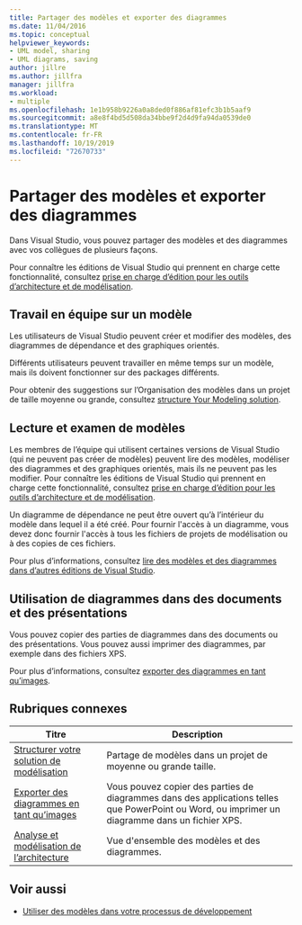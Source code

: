 ```yaml
---
title: Partager des modèles et exporter des diagrammes
ms.date: 11/04/2016
ms.topic: conceptual
helpviewer_keywords:
- UML model, sharing
- UML diagrams, saving
author: jillre
ms.author: jillfra
manager: jillfra
ms.workload:
- multiple
ms.openlocfilehash: 1e1b958b9226a0a8ded0f886af81efc3b1b5aaf9
ms.sourcegitcommit: a8e8f4bd5d508da34bbe9f2d4d9fa94da0539de0
ms.translationtype: MT
ms.contentlocale: fr-FR
ms.lasthandoff: 10/19/2019
ms.locfileid: "72670733"
---
```

# <a name="share-models-and-exporting-diagrams"></a>Partager des modèles et exporter des diagrammes
Dans Visual Studio, vous pouvez partager des modèles et des diagrammes avec vos collègues de plusieurs façons.

 Pour connaître les éditions de Visual Studio qui prennent en charge cette fonctionnalité, consultez [prise en charge d’édition pour les outils d’architecture et de modélisation](../modeling/what-s-new-for-design-in-visual-studio.md#VersionSupport).

## <a name="working-on-a-model-as-a-team"></a>Travail en équipe sur un modèle
 Les utilisateurs de Visual Studio peuvent créer et modifier des modèles, des diagrammes de dépendance et des graphiques orientés.

 Différents utilisateurs peuvent travailler en même temps sur un modèle, mais ils doivent fonctionner sur des packages différents.

 Pour obtenir des suggestions sur l’Organisation des modèles dans un projet de taille moyenne ou grande, consultez [structure Your Modeling solution](../modeling/structure-your-modeling-solution.md).

## <a name="reading-and-reviewing-models"></a>Lecture et examen de modèles
 Les membres de l’équipe qui utilisent certaines versions de Visual Studio (qui ne peuvent pas créer de modèles) peuvent lire des modèles, modéliser des diagrammes et des graphiques orientés, mais ils ne peuvent pas les modifier.  Pour connaître les éditions de Visual Studio qui prennent en charge cette fonctionnalité, consultez [prise en charge d’édition pour les outils d’architecture et de modélisation](../modeling/what-s-new-for-design-in-visual-studio.md#VersionSupport).

 Un diagramme de dépendance ne peut être ouvert qu’à l’intérieur du modèle dans lequel il a été créé. Pour fournir l'accès à un diagramme, vous devez donc fournir l'accès à tous les fichiers de projets de modélisation ou à des copies de ces fichiers.

 Pour plus d’informations, consultez [lire des modèles et des diagrammes dans d’autres éditions de Visual Studio](../modeling/read-models-and-diagrams-in-other-visual-studio-editions.md).

## <a name="using-diagrams-in-documents-and-presentations"></a>Utilisation de diagrammes dans des documents et des présentations
 Vous pouvez copier des parties de diagrammes dans des documents ou des présentations. Vous pouvez aussi imprimer des diagrammes, par exemple dans des fichiers XPS.

 Pour plus d’informations, consultez [exporter des diagrammes en tant qu’images](../modeling/export-diagrams-as-images.md).

## <a name="related-topics"></a>Rubriques connexes

|Titre|Description|
|-|-|
|[Structurer votre solution de modélisation](../modeling/structure-your-modeling-solution.md)|Partage de modèles dans un projet de moyenne ou grande taille.|
|[Exporter des diagrammes en tant qu’images](../modeling/export-diagrams-as-images.md)|Vous pouvez copier des parties de diagrammes dans des applications telles que PowerPoint ou Word, ou imprimer un diagramme dans un fichier XPS.|
|[Analyse et modélisation de l’architecture](../modeling/analyze-and-model-your-architecture.md)|Vue d'ensemble des modèles et des diagrammes.|

## <a name="see-also"></a>Voir aussi

- [Utiliser des modèles dans votre processus de développement](../modeling/use-models-in-your-development-process.md)
